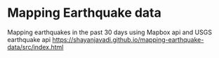 # Mapping Earthquake data
Mapping earthquakes in the past 30 days using Mapbox api and USGS earthquake api
https://shayanjavadi.github.io/mapping-earthquake-data/src/index.html
